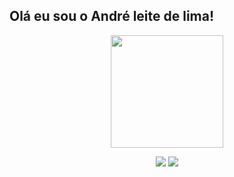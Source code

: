 ## Olá eu sou o André leite de lima!
<div align="center">
  <a href="https://github.com/andrepg1184">
  <img height="180em" src="https://github-readme-stats.vercel.app/api/top-langs/?username=andrepg1184&layout=compact&langs_count=7&theme=dark"/>
</div>
  
 <p>
 <div align="center">  
  <a href = "mailto:andreleite1184@gmail.com"><img src="https://img.shields.io/badge/-Gmail-%23333?style=for-the-badge&logo=gmail&logoColor=white" target="_blank"></a>
  <a href="https://www.linkedin.com/in/andreleiteti/" target="_blank"><img src="https://img.shields.io/badge/-LinkedIn-%230077B5?style=for-the-badge&logo=linkedin&logoColor=white" target="_blank"></a> 
 <p/>
 
</div>
